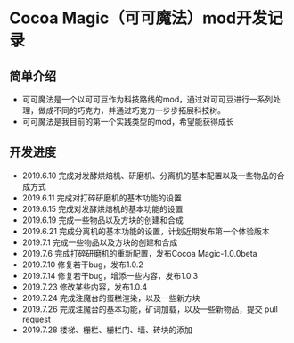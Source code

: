 # Cocoa Magic（可可魔法）mod开发记录

## 简单介绍
- 可可魔法是一个以可可豆作为科技路线的mod，通过对可可豆进行一系列处理，做成不同的巧克力，并通过巧克力一步步拓展科技树。
- 可可魔法是我目前的第一个实践类型的mod，希望能获得成长

## 开发进度
- 2019.6.10 完成对发酵烘焙机、研磨机、分离机的基本配置以及一些物品的合成方式
- 2019.6.11 完成对打碎研磨机的基本功能的设置
- 2019.6.15 完成对发酵烘焙机的基本功能的设置
- 2019.6.19 完成一些物品以及方块的创建和合成
- 2019.6.21 完成分离机的基本功能的设置，计划近期发布第一个体验版本
- 2019.7.1  完成一些物品以及方块的创建和合成
- 2019.7.6  完成打碎研磨机的重新配置，发布Cocoa Magic-1.0.0beta
- 2019.7.10 修复若干bug，发布1.0.2
- 2019.7.14 修复若干bug，增添一些内容，发布1.0.3
- 2019.7.23 修改某些内容，发布1.0.4
- 2019.7.24 完成注魔台的蛋糕渲染，以及一些新方块
- 2019.7.26 完成注魔台的基本功能，矿词加载，以及一些新物品，提交 pull request
- 2019.7.28 楼梯、栅栏、栅栏门、墙、砖块的添加

